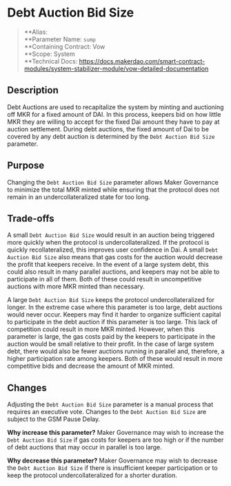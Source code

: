 # Debt Auction Bid Size

>**Alias:  
>**Parameter Name: `sump`  
>**Containing Contract: Vow  
>**Scope: System  
>**Technical Docs: https://docs.makerdao.com/smart-contract-modules/system-stabilizer-module/vow-detailed-documentation

## Description
Debt Auctions are used to recapitalize the system by minting and auctioning off MKR for a fixed amount of DAI. In this process, keepers bid on how little MKR they are willing to accept for the fixed Dai amount they have to pay at auction settlement. During debt auctions, the fixed amount of Dai to be covered by any debt auction is determined by the `Debt Auction Bid Size` parameter.


## Purpose
Changing the `Debt Auction Bid Size` parameter allows Maker Governance to minimize the total MKR minted while ensuring that the protocol does not remain in an undercollateralized state for too long. 


## Trade-offs
A small `Debt Auction Bid Size` would result in an auction being triggered more quickly when the protocol is undercollateralized. If the protocol is quickly recollateralized, this improves user confidence in Dai. A small `Debt Auction Bid Size` also means that gas costs for the auction would decrease the profit that keepers receive. In the event of a large system debt, this could also result in many parallel auctions, and keepers may not be able to participate in all of them. Both of these could result in uncompetitive auctions with more MKR minted than necessary.
	
A large `Debt Auction Bid Size` keeps the protocol undercollateralized for longer. In the extreme case where this parameter is too large, debt auctions would never occur. Keepers may find it harder to organize sufficient capital to participate in the debt auction if this parameter is too large. This lack of competition could result in more MKR minted. However, when this parameter is large, the gas costs paid by the keepers to participate in the auction would be small relative to their profit. In the case of large system debt, there would also be fewer auctions running in parallel and, therefore, a higher participation rate among keepers. Both of these would result in more competitive bids and decrease the amount of MKR minted. 


## Changes
Adjusting the `Debt Auction Bid Size` parameter is a manual process that requires an executive vote. Changes to the `Debt Auction Bid Size` are subject to the GSM Pause Delay.

**Why increase this parameter?**
Maker Governance may wish to increase the `Debt Auction Bid Size` if gas costs for keepers are too high or if the number of debt auctions that may occur in parallel is too large.

**Why decrease this parameter?**
Maker Governance may wish to decrease the `Debt Auction Bid Size` if there is insufficient keeper participation or to keep the protocol undercollateralized for a shorter duration.



